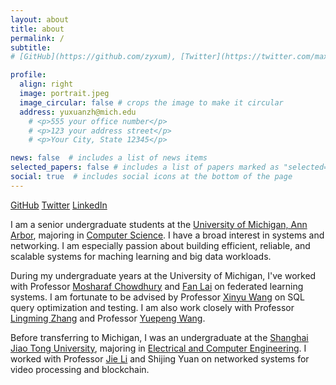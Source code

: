 ```yaml
---
layout: about
title: about
permalink: /
subtitle: 
# [GitHub](https://github.com/zyxum), [Twitter](https://twitter.com/maxyuxuan), [LinkedIn](https://www.linkedin.com/in/yuxuan-zhu-7147bb225)

profile:
  align: right
  image: portrait.jpeg
  image_circular: false # crops the image to make it circular
  address: yuxuanzh@mich.edu
    # <p>555 your office number</p>
    # <p>123 your address street</p>
    # <p>Your City, State 12345</p>

news: false  # includes a list of news items
selected_papers: false # includes a list of papers marked as "selected={true}"
social: true  # includes social icons at the bottom of the page
---
```

[GitHub](https://github.com/zyxum) [Twitter](https://twitter.com/maxyuxuan) [LinkedIn](https://www.linkedin.com/in/yuxuan-zhu-7147bb225)

I am a senior undergraduate students at the [University of Michigan, Ann Arbor](https://umich.edu/), majoring in [Computer Science](https://cse.engin.umich.edu/). I have a broad interest in systems and networking. I am especially passion about building efficient, reliable, and scalable systems for maching learning and big data workloads.

During my undergraduate years at the University of Michigan, I've worked with Professor [Mosharaf Chowdhury](https://www.mosharaf.com/) and [Fan Lai](https://web.eecs.umich.edu/~fanlai/l) on federated learning systems. I am fortunate to be advised by Professor [Xinyu Wang](https://web.eecs.umich.edu/~xwangsd/) on SQL query optimization and testing. I am also work closely with Professor [Lingming Zhang](http://lingming.cs.illinois.edu/student.html) and Professor [Yuepeng Wang](https://www.cs.sfu.ca/~yuepeng/).

Before transferring to Michigan, I was an undergraduate at the [Shanghai Jiao Tong University](https://en.sjtu.edu.cn/), majoring in [Electrical and Computer Engineering](https://www.ji.sjtu.edu.cn/). I worked with Professor [Jie Li](https://www.cs.sjtu.edu.cn/~lijie/) and Shijing Yuan on networked systems for video processing and blockchain.

<!-- Write your biography here. Tell the world about yourself. Link to your favorite [subreddit](http://reddit.com). You can put a picture in, too. The code is already in, just name your picture `prof_pic.jpg` and put it in the `img/` folder.

Put your address / P.O. box / other info right below your picture. You can also disable any these elements by editing `profile` property of the YAML header of your `_pages/about.md`. Edit `_bibliography/papers.bib` and Jekyll will render your [publications page](/al-folio/publications/) automatically.

Link to your social media connections, too. This theme is set up to use [Font Awesome icons](http://fortawesome.github.io/Font-Awesome/) and [Academicons](https://jpswalsh.github.io/academicons/), like the ones below. Add your Facebook, Twitter, LinkedIn, Google Scholar, or just disable all of them. -->
